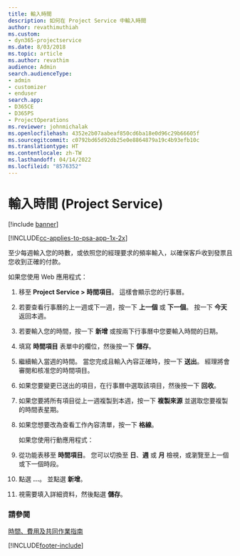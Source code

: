 ```yaml
---
title: 輸入時間
description: 如何在 Project Service 中輸入時間
author: revathimuthiah
ms.custom:
- dyn365-projectservice
ms.date: 8/03/2018
ms.topic: article
ms.author: revathim
audience: Admin
search.audienceType:
- admin
- customizer
- enduser
search.app:
- D365CE
- D365PS
- ProjectOperations
ms.reviewer: johnmichalak
ms.openlocfilehash: 4352e2b07aabeaf850cd6ba18e0d96c29b66605f
ms.sourcegitcommit: c0792bd65d92db25e0e8864879a19c4b93efb10c
ms.translationtype: HT
ms.contentlocale: zh-TW
ms.lasthandoff: 04/14/2022
ms.locfileid: "8576352"
---
```

# <a name="enter-time-project-service"></a>輸入時間 (Project Service)

[!include [banner](../includes/psa-now-project-operations.md)]

[!INCLUDE[cc-applies-to-psa-app-1x-2x](../includes/cc-applies-to-psa-app-1x-2x.md)]

至少每週輸入您的時數，或依照您的經理要求的頻率輸入，以確保客戶收到發票且您收到正確的付款。  
  
 如果您使用 Web 應用程式：  
  
1. 移至 **Project Service > 時間項目**。 這樣會顯示您的行事曆。  
  
2. 若要查看行事曆的上一週或下一週，按一下 **上一個** 或 **下一個**。 按一下 **今天** 返回本週。  
  
3. 若要輸入您的時間，按一下 **新增** 或按兩下行事曆中您要輸入時間的日期。  
  
4. 填寫 **時間項目** 表單中的欄位，然後按一下 **儲存**。  
  
5. 繼續輸入當週的時間。 當您完成且輸入內容正確時，按一下 **送出**。 經理將會審閱和核准您的時間項目。  
  
6. 如果您要變更已送出的項目，在行事曆中選取該項目，然後按一下 **回收**。  
  
7. 如果您要將所有項目從上一週複製到本週，按一下 **複製來源** 並選取您要複製的時間表星期。  
  
8. 如果您想要改為查看工作內容清單，按一下 **格線**。  
  
   如果您使用行動應用程式：  
  
9. 從功能表移至 **時間項目**。     您可以切換至 **日**、**週** 或 **月** 檢視，或瀏覽至上一個或下一個時段。  
  
10. 點選 **…**。 並點選 **新增**。  
  
11. 視需要填入詳細資料，然後點選 **儲存**。  
  
### <a name="see-also"></a>請參閱  
 [時間、費用及共同作業指南](../psa/time-expense-collaboration-guide.md)


[!INCLUDE[footer-include](../includes/footer-banner.md)]
